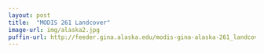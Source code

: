 ```yaml
---
layout: post
title:  "MODIS 261 Landcover"
image-url: img/alaska2.jpg
puffin-url: http://feeder.gina.alaska.edu/modis-gina-alaska-261_landcover-images/2013_06_18_22_17_jd169
---
```

